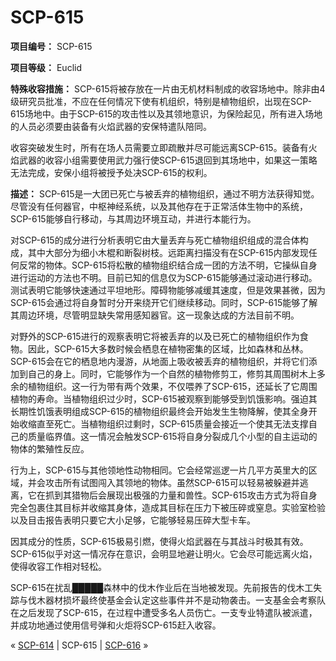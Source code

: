 # SCP-615
                        


**项目编号：** SCP-615

**项目等级：** Euclid

**特殊收容措施：** SCP-615将被存放在一片由无机材料制成的收容场地中。除非由4级研究员批准，不应在任何情况下使有机组织，特别是植物组织，出现在SCP-615场地中。由于SCP-615的攻击性以及其领地意识，为保险起见，所有进入场地的人员必须要由装备有火焰武器的安保特遣队陪同。

收容突破发生时，所有在场人员需要立即疏散并尽可能远离SCP-615。装备有火焰武器的收容小组需要使用武力强行使SCP-615退回到其场地中，如果这一策略无法完成，安保小组将被授予处决SCP-615的权利。

**描述：** SCP-615是一大团已死亡与被丢弃的植物组织，通过不明方法获得知觉。尽管没有任何器官，中枢神经系统，以及其他存在于正常活体生物中的系统，SCP-615能够自行移动，与其周边环境互动，并进行本能行为。

对SCP-615的成分进行分析表明它由大量丢弃与死亡植物组织组成的混合体构成，其中大部分为细小木棍和断裂树枝。远距离扫描没有在SCP-615内部发现任何反常的物体。SCP-615将松散的植物组织结合成一团的方法不明，它操纵自身进行运动的方法也不明。目前已知的信息仅为SCP-615能够通过滚动进行移动。测试表明它能够快速通过平坦地形。障碍物能够减缓其速度，但是效果甚微，因为SCP-615会通过将自身暂时分开来绕开它们继续移动。同时，SCP-615能够了解其周边环境，尽管明显缺失常用感知器官。这一现象达成的方法目前不明。

对野外的SCP-615进行的观察表明它将被丢弃的以及已死亡的植物组织作为食物。因此，SCP-615大多数时候会栖息在植物密集的区域，比如森林和丛林。SCP-615会在它的栖息地内漫游，从地面上吸收被丢弃的植物组织，并将它们添加到自己的身上。同时，它能够作为一个自然的植物修剪工，修剪其周围树木上多余的植物组织。这一行为带有两个效果，不仅喂养了SCP-615，还延长了它周围植物的寿命。当植物组织过少时，SCP-615被观察到能够受到饥饿影响。强迫其长期性饥饿表明组成SCP-615的植物组织最终会开始发生生物降解，使其全身开始收缩直至死亡。当植物组织过剩时，SCP-615质量会接近一个使其无法支撑自己的质量临界值。这一情况会触发SCP-615将自身分裂成几个小型的自主运动的物体的繁殖性反应。

行为上，SCP-615与其他领地性动物相同。它会经常巡逻一片几平方英里大的区域，并会攻击所有试图闯入其领地的物体。虽然SCP-615可以轻易被躲避并逃离，它在抓到其猎物后会展现出极强的力量和兽性。SCP-615攻击方式为将自身完全包裹住其目标并收缩其身体，造成其目标在压力下被压碎或窒息。实验室检验以及目击报告表明只要它大小足够，它能够轻易压碎大型卡车。

因其成分的性质，SCP-615极易引燃，使得火焰武器在与其战斗时极其有效。SCP-615似乎对这一情况存在意识，会明显地避让明火。它会尽可能远离火焰，使得收容工作相对轻松。

SCP-615在扰乱█████森林中的伐木作业后在当地被发现。先前报告的伐木工失踪与伐木器材损坏最终使基金会认定这些事件并不是动物袭击。一支基金会考察队在之后发现了SCP-615，在过程中遭受多名人员伤亡。一支专业特遣队被派遣，并成功地通过使用信号弹和火炬将SCP-615赶入收容。



« [SCP-614](/scp-614) | SCP-615 | [SCP-616](/scp-616) »





                    